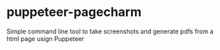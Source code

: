 # puppeteer-pagecharm
Simple command line tool to take screenshots and generate pdfs from a html page usign Puppeteer
